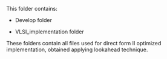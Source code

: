 This folder contains:

- Develop folder

- VLSI_implementation folder

These folders contain all files used for direct form II optimized implementation, obtained applying 
lookahead technique.